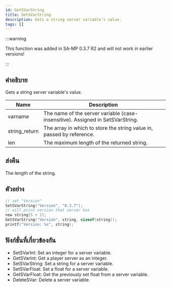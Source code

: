 ```yaml
---
id: GetSVarString
title: GetSVarString
description: Gets a string server variable's value.
tags: []
---
```


:::warning

This function was added in SA-MP 0.3.7 R2 and will not work in earlier versions!

:::

## คำอธิบาย

Gets a string server variable's value.


| Name | Description |
|------|-------------|
|varname | The name of the server variable (case-insensitive). Assigned in SetSVarString.|
|string_return | The array in which to store the string value in, passed by reference.|
|len | The maximum length of the returned string.|


## ส่งคืน

The length of the string.


## ตัวอย่าง


```c
// set "Version"
SetSVarString("Version", "0.3.7");
// will print version that server has
new string[5 + 1];
GetSVarString("Version", string, sizeof(string));
printf("Version: %s", string);
```


## ฟังก์ชั่นที่เกี่ยวข้องกัน


-  SetSVarInt: Set an integer for a server variable.
-  GetSVarInt: Get a player server as an integer.
-  SetSVarString: Set a string for a server variable.
-  SetSVarFloat: Set a float for a server variable.
-  GetSVarFloat: Get the previously set float from a server variable.
-  DeleteSVar: Delete a server variable.